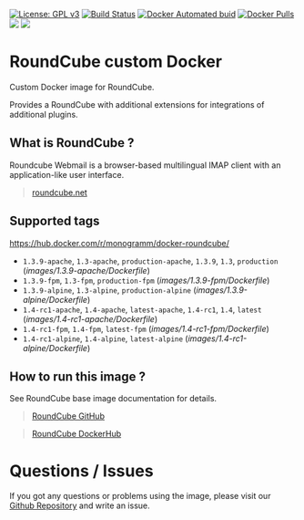 
[uri_license]: http://www.gnu.org/licenses/gpl.html
[uri_license_image]: https://img.shields.io/badge/License-GPL%20v3-blue.svg

[![License: GPL v3][uri_license_image]][uri_license]
[![Build Status](https://travis-ci.org/Monogramm/docker-roundcube.svg)](https://travis-ci.org/Monogramm/docker-roundcube)
[![Docker Automated buid](https://img.shields.io/docker/cloud/build/monogramm/docker-roundcube.svg)](https://hub.docker.com/r/monogramm/docker-roundcube/)
[![Docker Pulls](https://img.shields.io/docker/pulls/monogramm/docker-roundcube.svg)](https://hub.docker.com/r/monogramm/docker-roundcube/)
[![](https://images.microbadger.com/badges/version/monogramm/docker-roundcube.svg)](https://microbadger.com/images/monogramm/docker-roundcube)
[![](https://images.microbadger.com/badges/image/monogramm/docker-roundcube.svg)](https://microbadger.com/images/monogramm/docker-roundcube)

# RoundCube custom Docker

Custom Docker image for RoundCube.

Provides a RoundCube with additional extensions for integrations of additional plugins.

## What is RoundCube ?

Roundcube Webmail is a browser-based multilingual IMAP client with an application-like user interface.

> [roundcube.net](https://roundcube.net/)

## Supported tags

https://hub.docker.com/r/monogramm/docker-roundcube/

-	`1.3.9-apache`, `1.3-apache`, `production-apache`, `1.3.9`, `1.3`, `production` (*images/1.3.9-apache/Dockerfile*)
-	`1.3.9-fpm`, `1.3-fpm`, `production-fpm` (*images/1.3.9-fpm/Dockerfile*)
-	`1.3.9-alpine`, `1.3-alpine`, `production-alpine` (*images/1.3.9-alpine/Dockerfile*)
-	`1.4-rc1-apache`, `1.4-apache`, `latest-apache`, `1.4-rc1`, `1.4`, `latest` (*images/1.4-rc1-apache/Dockerfile*)
-	`1.4-rc1-fpm`, `1.4-fpm`, `latest-fpm` (*images/1.4-rc1-fpm/Dockerfile*)
-	`1.4-rc1-alpine`, `1.4-alpine`, `latest-alpine` (*images/1.4-rc1-alpine/Dockerfile*)

## How to run this image ?

See RoundCube base image documentation for details.

> [RoundCube GitHub](https://github.com/Monogramm/roundcubemail-docker)

> [RoundCube DockerHub](https://hub.docker.com/r/monogramm/docker-roundcube-base/)

# Questions / Issues
If you got any questions or problems using the image, please visit our [Github Repository](https://github.com/Monogramm/docker-roundcube) and write an issue.
